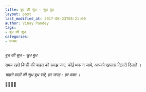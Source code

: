 ```yaml
---
title: बुध की सुध - सुध बुध
layout: post
last_modified_at: 2017-08-23T08:21:00
author: Vinay Pandey
tags:
- बुध की सुध
categories:
- मध्यम
---
```

*बुध की सुध - सुध बुध*

समय रहते किसी की 
चाहत को समझ जाएं,
कोई थक न जाये, 
आपको एहसास दिलाते दिलाते ।

*चाहने वालों की सुध बुध रखें,*
*हर जगह - हर वक्त ।*

🙏🌷🌷🙏


